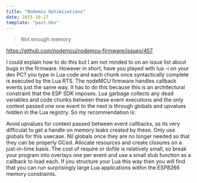 ```yaml
---
title: "Nodemcu Optimizations"
date: 2015-10-17
template: "post.hbs"
---
```




>Not enough memory

https://github.com/nodemcu/nodemcu-firmware/issues/457

I could explain how to do this but I am not minded to on an issue list about bugs in the firmware. However in short, have you played with lua -i on your dev PC? you type in Lua code and each chunk once syntactically complete is executed by the Lua RTS. The nodeMCU firmware handles callback events just the same way. It has to do this because this is an architectural constraint that the ESP SDK imposes. Lua garbage collects any dead variables and code chunks between these event executions and the only context passed one one event to the next is through globals and upvalues hidden in the Lua registry. So my recommendation is:

Avoid upvalues for context passed between event callbacks, as its very difficulat to get a handle on memory leaks created by these. Only use globals for this usecase.
Nil globals once they are no longer needed so that they can be properly GCed.
Allocate resources and create closures on a just-in-time basis.
The cost of require or dofile is relatively small, so break your program into overlays one per event and use a small stub function as a callback to load each.
If you structure your Lua this way then you will find that you can run surprisingly large Lua applications within the ESP8266 memory constraints.
